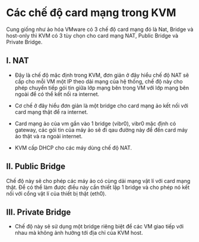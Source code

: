 # Các chế độ card mạng trong KVM

Cung giống như ảo hóa VMware có 3 chế độ card mạng đó là Nat, Bridge và host-only thì KVM có 3 tùy chọn cho card mạng NAT, Public Bridge và Private Bridge.

## I. NAT


- Đây là chế độ mặc định trong KVM, đơn giản ở đây hiểu chế độ NAT sẽ cấp cho mỗi VM một IP theo dải mạng của hệ thống, chế độ này cho phép chuyển tiếp gói tin giữa lớp mạng bên trong VM với lớp mạng bên ngoài để có thể kết nối ra internet.

- Cơ chế ở đây hiểu đơn giản là một bridge cho card mạng ảo kết nối với card mạng thật để ra internet.

- Card mạng ảo của vm gắn vào 1 bridge (vibr0), vibr0 mặc định có gateway, các gói tin của máy ảo sẽ đi qau đường này để đến card máy ảo thật và ra ngoài internet.

- KVM cấp DHCP cho các máy dùng chế độ NAT.

## II. Public Bridge

Chế độ này sẽ cho phép các máy ảo có cùng dải mạng vật lí với card mạng thật. Để có thể làm được điều này cần thiết lập 1 bridge và cho phép nó kết nối với cổng vật lí của thiết bị thật (eth0).


## III. Private Bridge

- Chế độ này sẽ sử dụng một bridge riêng biệt để các VM giao tiếp với nhau mà không ảnh hưởng tới địa chỉ của KVM host.